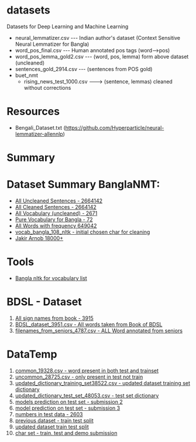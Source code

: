 # datasets
Datasets for Deep Learning and Machine Learning

* neural_lemmatizer.csv --- Indian author's dataset (Context Sensitive Neural Lemmatizer for Bangla)
* word_pos_final.csv --- Human annotated pos tags (word-->pos)
* word_pos_lemma_gold2.csv --- (word, pos, lemma) form above dataset (uncleaned)
* sentences_gold_2914.csv --- (sentences from POS gold)
* buet_nmt
  * rising_news_test_1000.csv ---> (sentence, lemmas) cleaned without corrections

# Resources
* Bengali_Dataset.txt (https://github.com/Hyperparticle/neural-lemmatizer-allennlp)

# Summary
# Dataset Summary BanglaNMT:
* [All Uncleaned Sentences - 2664142](https://drive.google.com/file/d/1uqo4pCVo4AGXZVSw4_KRJf6gnVD703Wu/view?usp=sharing)
* [All Cleaned Sentences - 2664142](https://drive.google.com/file/d/1-6wUAiA2nqJ2IKXEUiYpabVaYO4s-c_D/view?usp=sharing)
* [All Vocabulary (uncleaned) - 2671 ](https://drive.google.com/file/d/1-4lCTM0fWNyC_gMFolt9-AeH4gUI4qJc/view?usp=sharing)
* [Pure Vocabulary for Bangla - 72](https://drive.google.com/file/d/1-5RpRvD3gkdbgITc91HPlWeKsIzgPPiY/view?usp=sharing)
* [All Words with frequency 649042](https://drive.google.com/file/d/1MZ_gIDYZ2bshe31f-nFel3b8bvN2wJju/view?usp=sharing)
* [vocab_bangla_108_nltk - initial chosen char for cleaning](https://drive.google.com/file/d/1UrArHD7qbW7L26QyZXMkk1F8n5apaiBH/view?usp=sharing)
* [Jakir Arnob 18000+](https://github.com/Jak57/datasets/tree/main/buet_nmt/Annotation_JA_18000)


# Tools
* [Bangla nltk for vocabulary list](https://pypi.org/project/bltk/)

# BDSL - Dataset
1. [All sign names from book - 3915](https://github.com/Jak57/datasets/blob/main/BDSL/BDSL_word_list_from_book_3915%20-%20BDSL_word_list.csv)
2. [BDSL_dataset_3951.csv - All words taken from Book of BDSL](https://github.com/Jak57/datasets/blob/main/BDSL/BDSL_dataset_3951.csv)
3. [filenames_from_seniors_4787.csv - ALL Word annotated from seniors](https://github.com/Jak57/datasets/blob/main/BDSL/filenames_from_seniors_4787.csv)

# DataTemp
1. [common_19328.csv - word present in both test and trainset](https://github.com/Jak57/datasets/blob/main/dataverse-2023/updated_dataset/common_19328.csv)
2. [uncommon_28725.csv - only present in test not train](https://github.com/Jak57/datasets/blob/main/dataverse-2023/updated_dataset/uncommon_28725.csv)
3. [updated_dictionary_training_set38522.csv - updated dataset training set dictionary](https://github.com/Jak57/datasets/blob/main/dataverse-2023/updated_dataset/updated_dictionary_training_set38522.csv)
4. [updated_dictionary_test_set_48053.csv - test set dictionary](https://github.com/Jak57/datasets/blob/main/dataverse-2023/updated_dataset/updated_dictionary_test_set_48053.csv)
5. [models prediction on test set - submission 2](https://docs.google.com/spreadsheets/d/1Vw2NNfo8xFxvegYktlLFuzGQryRlVLXHBtGS1gX0szA/edit?usp=sharing)
6. [model prediction on test set - submission 3](https://raw.githubusercontent.com/Jak57/datasets/main/dataverse-2023/sub3_words_ipa_previous_dataset_48053_testset.csv)
7. [numbers in test data - 2603](https://github.com/Jak57/datasets/blob/main/dataverse-2023/number_temp_cleaned_2603.csv)
8. [previous dataset - train test split](https://github.com/Jak57/datasets/tree/main/dataverse-2023/previous_dataset_train_test_split)
9. [updated dataset train test split](https://github.com/Jak57/datasets/tree/main/dataverse-2023/updated_dataset_train_test_split)
10. [char set - train, test and demo submission](https://github.com/Jak57/datasets/tree/main/dataverse-2023/previous_dataset/vocab_charset)

